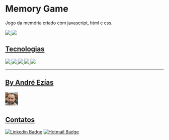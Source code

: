 # Memory Game

<p>
Jogo da memória criado com javascript, html e css.
</p>

<div>
<a href="https://github.com/AndreEzias">
<img height="180em" src="https://github-readme-stats.vercel.app/api/top-langs/?username=AndreEzias&layout=compact&langs_count=7&theme=dracula"/>
<img height="180em" src="https://github-readme-stats.vercel.app/api?username=AndreEzias&show_icons=true&theme=dracula&include_all_commits=true&count_private=true"/>
</div>


## Tecnologias


<img src="https://cdn.jsdelivr.net/gh/devicons/devicon/icons/javascript/javascript-original.svg" width=40 />
<img src="https://cdn.jsdelivr.net/gh/devicons/devicon/icons/html5/html5-original.svg" width=40 />
<img src="https://cdn.jsdelivr.net/gh/devicons/devicon/icons/css3/css3-original.svg" width=40 />
<img src="https://cdn.jsdelivr.net/gh/devicons/devicon/icons/bootstrap/bootstrap-original.svg" width=40 />
<img src="https://cdn.jsdelivr.net/gh/devicons/devicon/icons/git/git-original.svg" width=40 />

___
## By André Ezías 
<img src="images/author.png" width=40 />

## Contatos

[![Linkedin Badge](https://img.shields.io/badge/-LinkedIn-blue?style=flat-square&logo=Linkedin&logoColor=white&link=https://www.linkedin.com/in/andr%C3%A9-ez%C3%ADas-60ba28a5/)](https://www.linkedin.com/in/andr%C3%A9-ez%C3%ADas-60ba28a5/)
[![Hotmail Badge](https://img.shields.io/badge/-Hotmail-0078D4?style=flat-square&logo=microsoft-outlook&logoColor=white&link=mailto:andre.ezias@hotmail.com)](mailto:andre.ezias@hotmail.com)